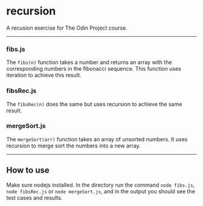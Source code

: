 # recursion
A recusion exercise for The Odin Project course.

---
### fibs.js
The `fibs(n)` function takes a number and returns an array with the corresponding numbers in the fibonacci sequence. This function uses iteration to achieve this result.

### fibsRec.js
The `fibsRec(n)` does the same but uses recursion to achieve the same result.

### mergeSort.js
The `mergeSort(arr)` function takes an array of unsorted numbers. It uses recursion to merge sort the numbers into a new array.

---
## How to use
Make sure nodejs installed. In the directory run the command `node fibs.js`, `node fibsRec.js` or `node mergeSort.js`, and in the output you should see the test cases and results.